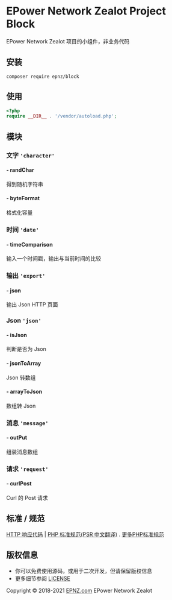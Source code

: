 EPower Network Zealot Project Block
===================================

EPower Network Zealot 项目的小组件，非业务代码

## 安装

~~~
composer require epnz/block
~~~

## 使用

~~~php
<?php
require __DIR__ . '/vendor/autoload.php'; 
~~~

## 模块

### 文字 `'character'`

#### - randChar

得到随机字符串

#### - byteFormat

格式化容量

### 时间 `'date'`

#### - timeComparison

输入一个时间戳，输出与当前时间的比较

### 输出 `'export'`

#### - json

输出 Json HTTP 页面

### Json `'json'`

#### - isJson

判断是否为 Json

#### - jsonToArray

Json 转数组

#### - arrayToJson

数组转 Json

### 消息 `'message'`

#### - outPut

组装消息数组

### 请求 `'request'` 

#### - curlPost

Curl 的 Post 请求

## 标准 / 规范

[HTTP 响应代码](https://tools.ietf.org/html/rfc2616)  |
[PHP 标准规范(PSR 中文翻译)](https://www.bookstack.cn/read/PSR%20%e4%b8%ad%e6%96%87%e7%bf%bb%e8%af%91/README.md) . [更多PHP标准规范](https://www.php-fig.org/psr/)

## 版权信息

 * 你可以免费使用源码，或用于二次开发，但请保留版权信息
 * 更多细节参阅 [LICENSE](LICENSE)

Copyright &copy; 2018-2021 [EPNZ.com](http://www.epnz.com) EPower Network Zealot
